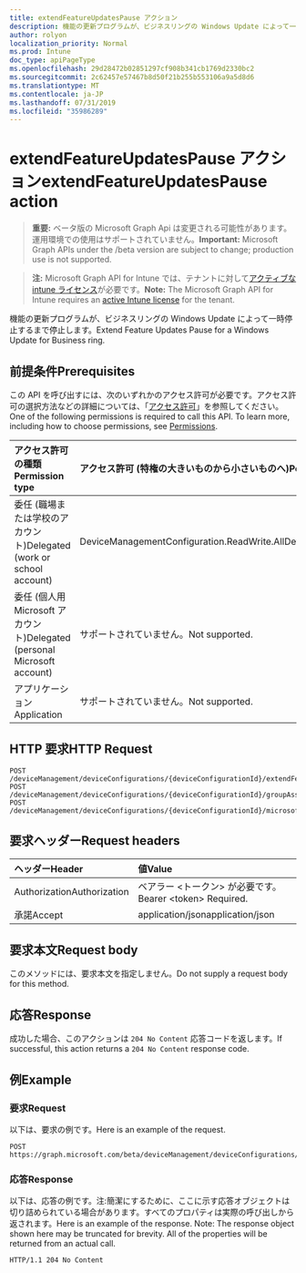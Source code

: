 ```yaml
---
title: extendFeatureUpdatesPause アクション
description: 機能の更新プログラムが、ビジネスリングの Windows Update によって一時停止するまで停止します。
author: rolyon
localization_priority: Normal
ms.prod: Intune
doc_type: apiPageType
ms.openlocfilehash: 29d28472b02851297cf908b341cb1769d2330bc2
ms.sourcegitcommit: 2c62457e57467b8d50f21b255b553106a9a5d8d6
ms.translationtype: MT
ms.contentlocale: ja-JP
ms.lasthandoff: 07/31/2019
ms.locfileid: "35986289"
---
```

# <a name="extendfeatureupdatespause-action"></a><span data-ttu-id="42e6b-103">extendFeatureUpdatesPause アクション</span><span class="sxs-lookup"><span data-stu-id="42e6b-103">extendFeatureUpdatesPause action</span></span>

> <span data-ttu-id="42e6b-104">**重要:** ベータ版の Microsoft Graph Api は変更される可能性があります。運用環境での使用はサポートされていません。</span><span class="sxs-lookup"><span data-stu-id="42e6b-104">**Important:** Microsoft Graph APIs under the /beta version are subject to change; production use is not supported.</span></span>

> <span data-ttu-id="42e6b-105">**注:** Microsoft Graph API for Intune では、テナントに対して[アクティブな intune ライセンス](https://go.microsoft.com/fwlink/?linkid=839381)が必要です。</span><span class="sxs-lookup"><span data-stu-id="42e6b-105">**Note:** The Microsoft Graph API for Intune requires an [active Intune license](https://go.microsoft.com/fwlink/?linkid=839381) for the tenant.</span></span>

<span data-ttu-id="42e6b-106">機能の更新プログラムが、ビジネスリングの Windows Update によって一時停止するまで停止します。</span><span class="sxs-lookup"><span data-stu-id="42e6b-106">Extend Feature Updates Pause for a Windows Update for Business ring.</span></span>

## <a name="prerequisites"></a><span data-ttu-id="42e6b-107">前提条件</span><span class="sxs-lookup"><span data-stu-id="42e6b-107">Prerequisites</span></span>
<span data-ttu-id="42e6b-p101">この API を呼び出すには、次のいずれかのアクセス許可が必要です。アクセス許可の選択方法などの詳細については、「[アクセス許可](/graph/permissions-reference)」を参照してください。</span><span class="sxs-lookup"><span data-stu-id="42e6b-p101">One of the following permissions is required to call this API. To learn more, including how to choose permissions, see [Permissions](/graph/permissions-reference).</span></span>

|<span data-ttu-id="42e6b-110">アクセス許可の種類</span><span class="sxs-lookup"><span data-stu-id="42e6b-110">Permission type</span></span>|<span data-ttu-id="42e6b-111">アクセス許可 (特権の大きいものから小さいものへ)</span><span class="sxs-lookup"><span data-stu-id="42e6b-111">Permissions (from most to least privileged)</span></span>|
|:---|:---|
|<span data-ttu-id="42e6b-112">委任 (職場または学校のアカウント)</span><span class="sxs-lookup"><span data-stu-id="42e6b-112">Delegated (work or school account)</span></span>|<span data-ttu-id="42e6b-113">DeviceManagementConfiguration.ReadWrite.All</span><span class="sxs-lookup"><span data-stu-id="42e6b-113">DeviceManagementConfiguration.ReadWrite.All</span></span>|
|<span data-ttu-id="42e6b-114">委任 (個人用 Microsoft アカウント)</span><span class="sxs-lookup"><span data-stu-id="42e6b-114">Delegated (personal Microsoft account)</span></span>|<span data-ttu-id="42e6b-115">サポートされていません。</span><span class="sxs-lookup"><span data-stu-id="42e6b-115">Not supported.</span></span>|
|<span data-ttu-id="42e6b-116">アプリケーション</span><span class="sxs-lookup"><span data-stu-id="42e6b-116">Application</span></span>|<span data-ttu-id="42e6b-117">サポートされていません。</span><span class="sxs-lookup"><span data-stu-id="42e6b-117">Not supported.</span></span>|

## <a name="http-request"></a><span data-ttu-id="42e6b-118">HTTP 要求</span><span class="sxs-lookup"><span data-stu-id="42e6b-118">HTTP Request</span></span>
<!-- {
  "blockType": "ignored"
}
-->
``` http
POST /deviceManagement/deviceConfigurations/{deviceConfigurationId}/extendFeatureUpdatesPause
POST /deviceManagement/deviceConfigurations/{deviceConfigurationId}/groupAssignments/{deviceConfigurationGroupAssignmentId}/deviceConfiguration/extendFeatureUpdatesPause
POST /deviceManagement/deviceConfigurations/{deviceConfigurationId}/microsoft.graph.windowsDomainJoinConfiguration/networkAccessConfigurations/{deviceConfigurationId}/extendFeatureUpdatesPause
```

## <a name="request-headers"></a><span data-ttu-id="42e6b-119">要求ヘッダー</span><span class="sxs-lookup"><span data-stu-id="42e6b-119">Request headers</span></span>
|<span data-ttu-id="42e6b-120">ヘッダー</span><span class="sxs-lookup"><span data-stu-id="42e6b-120">Header</span></span>|<span data-ttu-id="42e6b-121">値</span><span class="sxs-lookup"><span data-stu-id="42e6b-121">Value</span></span>|
|:---|:---|
|<span data-ttu-id="42e6b-122">Authorization</span><span class="sxs-lookup"><span data-stu-id="42e6b-122">Authorization</span></span>|<span data-ttu-id="42e6b-123">ベアラー &lt;トークン&gt; が必要です。</span><span class="sxs-lookup"><span data-stu-id="42e6b-123">Bearer &lt;token&gt; Required.</span></span>|
|<span data-ttu-id="42e6b-124">承諾</span><span class="sxs-lookup"><span data-stu-id="42e6b-124">Accept</span></span>|<span data-ttu-id="42e6b-125">application/json</span><span class="sxs-lookup"><span data-stu-id="42e6b-125">application/json</span></span>|

## <a name="request-body"></a><span data-ttu-id="42e6b-126">要求本文</span><span class="sxs-lookup"><span data-stu-id="42e6b-126">Request body</span></span>
<span data-ttu-id="42e6b-127">このメソッドには、要求本文を指定しません。</span><span class="sxs-lookup"><span data-stu-id="42e6b-127">Do not supply a request body for this method.</span></span>

## <a name="response"></a><span data-ttu-id="42e6b-128">応答</span><span class="sxs-lookup"><span data-stu-id="42e6b-128">Response</span></span>
<span data-ttu-id="42e6b-129">成功した場合、このアクションは `204 No Content` 応答コードを返します。</span><span class="sxs-lookup"><span data-stu-id="42e6b-129">If successful, this action returns a `204 No Content` response code.</span></span>

## <a name="example"></a><span data-ttu-id="42e6b-130">例</span><span class="sxs-lookup"><span data-stu-id="42e6b-130">Example</span></span>

### <a name="request"></a><span data-ttu-id="42e6b-131">要求</span><span class="sxs-lookup"><span data-stu-id="42e6b-131">Request</span></span>
<span data-ttu-id="42e6b-132">以下は、要求の例です。</span><span class="sxs-lookup"><span data-stu-id="42e6b-132">Here is an example of the request.</span></span>
``` http
POST https://graph.microsoft.com/beta/deviceManagement/deviceConfigurations/{deviceConfigurationId}/extendFeatureUpdatesPause
```

### <a name="response"></a><span data-ttu-id="42e6b-133">応答</span><span class="sxs-lookup"><span data-stu-id="42e6b-133">Response</span></span>
<span data-ttu-id="42e6b-p102">以下は、応答の例です。注:簡潔にするために、ここに示す応答オブジェクトは切り詰められている場合があります。すべてのプロパティは実際の呼び出しから返されます。</span><span class="sxs-lookup"><span data-stu-id="42e6b-p102">Here is an example of the response. Note: The response object shown here may be truncated for brevity. All of the properties will be returned from an actual call.</span></span>
``` http
HTTP/1.1 204 No Content
```





